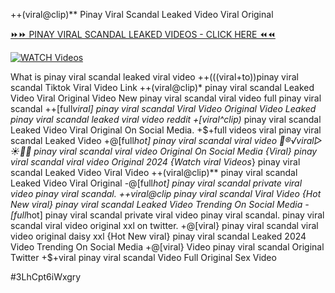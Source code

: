 ++(viral@clip)** Pinay Viral Scandal Leaked Video Viral Original


[⏩⏩ PINAY VIRAL SCANDAL LEAKED VIDEOS - CLICK HERE ⏪⏪](https://mov24.shop/watch/pinay+viral+scandal)

[![WATCH Videos](https://i.imgur.com/dJHk4Zq.gif)](https://mov24.shop/watch/pinay+viral+scandal)




























What is pinay viral scandal leaked viral video
++(((viral+to))pinay viral scandal Tiktok Viral Video Link
++(viral@clip)* pinay viral scandal Leaked Video Viral Original Video New pinay viral scandal viral video full pinay viral scandal
++[full*viral] pinay viral scandal Viral Video
Original Video Leaked pinay viral scandal leaked viral video reddit
+[viral^clip)* pinay viral scandal Leaked Video Viral Original On Social Media. +$+full videos viral pinay viral scandal Leaked Video
+@[full*hot] pinay viral scandal viral video
👙®️√viral▷☀️👄💥 pinay viral scandal viral video Original On Social Media {Viral} pinay viral scandal viral video Original 2024
{Watch viral Videos*} pinay viral scandal Leaked Video Viral Video
++(viral@clip)** pinay viral scandal Leaked Video Viral Original
-@[full*hot] pinay viral scandal private viral video pinay viral scandal.
++viral@clip pinay viral scandal Viral Video
{Hot New viral} pinay viral scandal Leaked Video Trending On Social Media
-[full*hot] pinay viral scandal private viral video pinay viral scandal.
pinay viral scandal viral video original xxl on twitter. +@[viral} pinay viral scandal viral video original daisy xxl {Hot New viral} pinay viral scandal Leaked 2024 Video Trending On Social Media +@[viral} Video pinay viral scandal Original Twitter +$+viral pinay viral scandal Video Full Original Sex Video


#3LhCpt6iWxgry